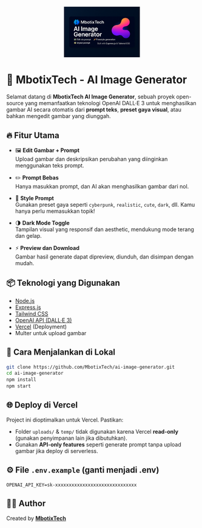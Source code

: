 <p align="center">
  <img src="mbotixtech.png" alt="MbotixTech Logo" width="200"/>
</p>

# 🧠 MbotixTech - AI Image Generator

Selamat datang di **MbotixTech AI Image Generator**, sebuah proyek open-source yang memanfaatkan teknologi OpenAI DALL·E 3 untuk menghasilkan gambar AI secara otomatis dari **prompt teks**, **preset gaya visual**, atau bahkan mengedit gambar yang diunggah.

## 🔥 Fitur Utama

- 🖼️ **Edit Gambar + Prompt**  
  Upload gambar dan deskripsikan perubahan yang diinginkan menggunakan teks prompt.

- ✏️ **Prompt Bebas**  
  Hanya masukkan prompt, dan AI akan menghasilkan gambar dari nol.

- 🎨 **Style Prompt**  
  Gunakan preset gaya seperti `cyberpunk`, `realistic`, `cute`, `dark`, dll. Kamu hanya perlu memasukkan topik!

- 🌗 **Dark Mode Toggle**  
  Tampilan visual yang responsif dan aesthetic, mendukung mode terang dan gelap.

- ⚡ **Preview dan Download**  
  Gambar hasil generate dapat dipreview, diunduh, dan disimpan dengan mudah.

## 📦 Teknologi yang Digunakan

- [Node.js](https://nodejs.org/)
- [Express.js](https://expressjs.com/)
- [Tailwind CSS](https://tailwindcss.com/)
- [OpenAI API (DALL·E 3)](https://platform.openai.com/docs/guides/images)
- [Vercel](https://vercel.com/) (Deployment)
- Multer untuk upload gambar

## 🚀 Cara Menjalankan di Lokal

```bash
git clone https://github.com/MbotixTech/ai-image-generator.git
cd ai-image-generator
npm install
npm start
```

## 🌐 Deploy di Vercel

Project ini dioptimalkan untuk Vercel. Pastikan:

- Folder `uploads/` & `temp/` tidak digunakan karena Vercel **read-only** (gunakan penyimpanan lain jika dibutuhkan).
- Gunakan **API-only features** seperti generate prompt tanpa upload gambar jika deploy di serverless.

## ⚙️ File `.env.example` (ganti menjadi .env)

```
OPENAI_API_KEY=sk-xxxxxxxxxxxxxxxxxxxxxxxxxxxxxx
```

## 🧑‍💻 Author

Created by [**MbotixTech**](https://github.com/MbotixTech)

